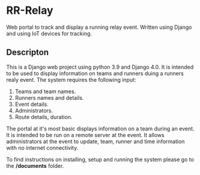 # RR-Relay
Web portal to track and display a running relay event. Written using Django and using IoT devices for tracking.

## Descripton
This is a Django web project using python 3.9 and Django 4.0. It is intended to be used to display information on teams and runners duing a runners realy event. The system requires the following input:
1. Teams and team names.
2. Runners names and details.
3. Event details.
4. Administrators.
5. Route details, duration.

The portal at it's most basic displays information on a team during an event. It is intended to be run on a remote server at the event. It allows administrators at the event to update, team, runner and time information with no internet connectivity.

To find instructions on installing, setup and running the system please go to the **/documents** folder.
